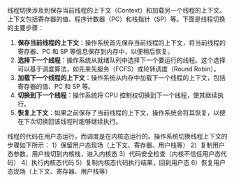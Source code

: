 线程切换涉及到保存当前线程的上下文（Context）和加载另一个线程的上下文。上下文包括寄存器的值、程序计数器（PC）和栈指针（SP）等。下面是线程切换的主要步骤：

1. **保存当前线程的上下文**：操作系统首先保存当前线程的上下文，将当前线程的寄存器、PC 和 SP 等信息保存到内存中，以便稍后恢复。
2. **选择下一个线程**：操作系统从就绪队列中选择下一个要运行的线程。这个选择可以基于调度算法，如先来先服务（FCFS）或轮转调度（Round Robin）。
3. **加载下一个线程的上下文**：操作系统从内存中加载下一个线程的上下文，包括寄存器的值、PC 和 SP 等。
4. **切换到下一个线程**：操作系统将 CPU 控制权切换到下一个线程，使其继续执行。
5. **恢复上下文**：如果之前保存了当前线程的上下文，操作系统会将其恢复，以便在下次切换回该线程时能够继续执行。

线程的代码在用户态运行，而调度是在内核态运行的。操作系统切换线程上下文的步骤如下所示：
1）保留用户态现场（上下文、寄存器、用户栈等）
2）复制用户态参数，用户栈切到内核栈，进入内核态
3）代码安全检查（内核不信任用户态代码）
4）执行内核态代码
5）复制内核态代码执行结果，回到用户态
6）恢复用户态现场（上下文、寄存器、用户栈等）
